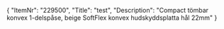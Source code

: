 {
  "ItemNr": "229500",
  "Title": "test",
  "Description": "Compact tömbar konvex 1-delspåse, beige SoftFlex konvex hudskyddsplatta hål 22mm"
}